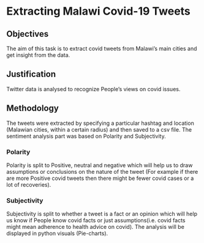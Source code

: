 # Extracting Malawi Covid-19 Tweets

## Objectives
The aim of this task is to extract covid tweets from Malawi’s main cities and get insight from the data.

## Justification
Twitter data is analysed to recognize People’s views on covid issues. 

## Methodology
The tweets were extracted by specifying a particular hashtag and location (Malawian cities, within a certain radius) and then saved to a csv file. The sentiment analysis part was based on Polarity and Subjectivity. 

### Polarity
Polarity is split to Positive, neutral and negative which will help us to draw assumptions or conclusions on the nature of the tweet (For example if there are more Positive covid tweets then there might be fewer covid cases or a lot of recoveries). 

### Subjectivity
Subjectivity is split to whether a tweet is a fact or an opinion which will help us know if People know covid facts or just assumptions(i.e. covid facts might mean adherence to health advice on covid). The analysis will be displayed in python visuals (Pie-charts).


